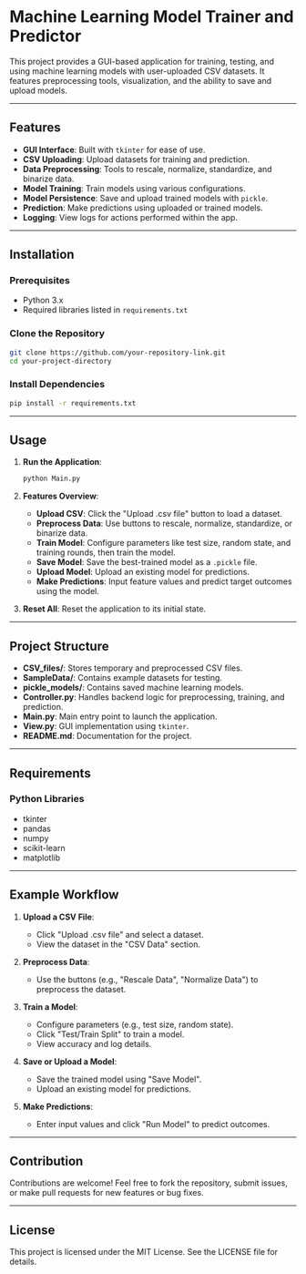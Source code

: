 # Machine Learning Model Trainer and Predictor

This project provides a GUI-based application for training, testing, and using machine learning models with user-uploaded CSV datasets. It features preprocessing tools, visualization, and the ability to save and upload models.

---

## Features

- **GUI Interface**: Built with `tkinter` for ease of use.
- **CSV Uploading**: Upload datasets for training and prediction.
- **Data Preprocessing**: Tools to rescale, normalize, standardize, and binarize data.
- **Model Training**: Train models using various configurations.
- **Model Persistence**: Save and upload trained models with `pickle`.
- **Prediction**: Make predictions using uploaded or trained models.
- **Logging**: View logs for actions performed within the app.

---

## Installation

### Prerequisites
- Python 3.x
- Required libraries listed in `requirements.txt`

### Clone the Repository
```bash
git clone https://github.com/your-repository-link.git
cd your-project-directory
```

### Install Dependencies
```bash
pip install -r requirements.txt
```

---

## Usage

1. **Run the Application**:
   ```bash
   python Main.py
   ```

2. **Features Overview**:
   - **Upload CSV**: Click the "Upload .csv file" button to load a dataset.
   - **Preprocess Data**: Use buttons to rescale, normalize, standardize, or binarize data.
   - **Train Model**: Configure parameters like test size, random state, and training rounds, then train the model.
   - **Save Model**: Save the best-trained model as a `.pickle` file.
   - **Upload Model**: Upload an existing model for predictions.
   - **Make Predictions**: Input feature values and predict target outcomes using the model.

3. **Reset All**: Reset the application to its initial state.

---

## Project Structure

- **CSV_files/**: Stores temporary and preprocessed CSV files.
- **SampleData/**: Contains example datasets for testing.
- **pickle_models/**: Contains saved machine learning models.
- **Controller.py**: Handles backend logic for preprocessing, training, and prediction.
- **Main.py**: Main entry point to launch the application.
- **View.py**: GUI implementation using `tkinter`.
- **README.md**: Documentation for the project.

---

## Requirements

### Python Libraries
- tkinter
- pandas
- numpy
- scikit-learn
- matplotlib

---

## Example Workflow

1. **Upload a CSV File**:
   - Click "Upload .csv file" and select a dataset.
   - View the dataset in the "CSV Data" section.

2. **Preprocess Data**:
   - Use the buttons (e.g., "Rescale Data", "Normalize Data") to preprocess the dataset.

3. **Train a Model**:
   - Configure parameters (e.g., test size, random state).
   - Click "Test/Train Split" to train a model.
   - View accuracy and log details.

4. **Save or Upload a Model**:
   - Save the trained model using "Save Model".
   - Upload an existing model for predictions.

5. **Make Predictions**:
   - Enter input values and click "Run Model" to predict outcomes.

---

## Contribution

Contributions are welcome! Feel free to fork the repository, submit issues, or make pull requests for new features or bug fixes.

---

## License

This project is licensed under the MIT License. See the LICENSE file for details.

